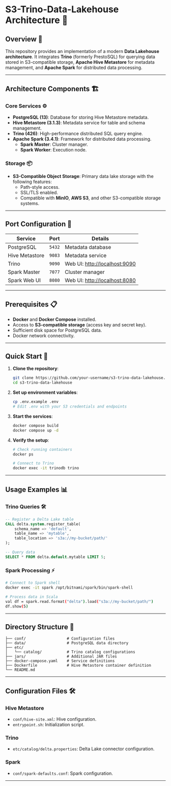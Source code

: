 # **S3-Trino-Data-Lakehouse Architecture** 🌉

## **Overview** 📖  
This repository provides an implementation of a modern **Data Lakehouse architecture**. It integrates **Trino** (formerly PrestoSQL) for querying data stored in S3-compatible storage, **Apache Hive Metastore** for metadata management, and **Apache Spark** for distributed data processing.  

---

## **Architecture Components** 🏗️  

### **Core Services** ⚙️  
- **PostgreSQL (13)**: Database for storing Hive Metastore metadata.  
- **Hive Metastore (3.1.3)**: Metadata service for table and schema management.  
- **Trino (426)**: High-performance distributed SQL query engine.  
- **Apache Spark (3.4.1)**: Framework for distributed data processing.  
  - **Spark Master**: Cluster manager.  
  - **Spark Worker**: Execution node.  

### **Storage** 📦  
- **S3-Compatible Object Storage**: Primary data lake storage with the following features:  
  - Path-style access.  
  - SSL/TLS enabled.  
  - Compatible with **MinIO**, **AWS S3**, and other S3-compatible storage systems.  

---

## **Port Configuration** 🔌  
| **Service**       | **Port**                  | **Details**                                |
|--------------------|---------------------------|--------------------------------------------|
| PostgreSQL         | `5432`                   | Metadata database                          |
| Hive Metastore     | `9083`                   | Metadata service                           |
| Trino              | `9090`                   | Web UI: [http://localhost:9090](http://localhost:9090) |
| Spark Master       | `7077`                   | Cluster manager                            |
| Spark Web UI       | `8080`                   | Web UI: [http://localhost:8080](http://localhost:8080) |

---

## **Prerequisites** 📋  
- **Docker** and **Docker Compose** installed.  
- Access to **S3-compatible storage** (access key and secret key).  
- Sufficient disk space for PostgreSQL data.  
- Docker network connectivity.  

---

## **Quick Start** 🚀  

1. **Clone the repository**:  
   ```bash
   git clone https://github.com/your-username/s3-trino-data-lakehouse.git
   cd s3-trino-data-lakehouse
   ```

2. **Set up environment variables**:  
   ```bash
   cp .env.example .env
   # Edit .env with your S3 credentials and endpoints
   ```

3. **Start the services**:  
   ```bash
   docker compose build
   docker compose up -d
   ```

4. **Verify the setup**:  
   ```bash
   # Check running containers
   docker ps

   # Connect to Trino
   docker exec -it trinodb trino
   ```

---

## **Usage Examples** 📊  

### **Trino Queries** 🛠️  
```sql
-- Register a Delta Lake table
CALL delta.system.register_table(
    schema_name => 'default',
    table_name => 'mytable',
    table_location => 's3a://my-bucket/path/'
);

-- Query data
SELECT * FROM delta.default.mytable LIMIT 5;
```

### **Spark Processing** ⚡  
```bash
# Connect to Spark shell
docker exec -it spark /opt/bitnami/spark/bin/spark-shell

# Process data in Scala
val df = spark.read.format("delta").load("s3a://my-bucket/path/")
df.show(5)
```

---

## **Directory Structure** 📂  
```
├── conf/                  # Configuration files
├── data/                  # PostgreSQL data directory
├── etc/
│   └── catalog/           # Trino catalog configurations
├── jars/                  # Additional JAR files
├── docker-compose.yaml    # Service definitions
├── Dockerfile             # Hive Metastore container definition
└── README.md
```

---

## **Configuration Files** 🛠️  

### **Hive Metastore**  
- `conf/hive-site.xml`: Hive configuration.  
- `entrypoint.sh`: Initialization script.  

### **Trino**  
- `etc/catalog/delta.properties`: Delta Lake connector configuration.  

### **Spark**  
- `conf/spark-defaults.conf`: Spark configuration.  

---
